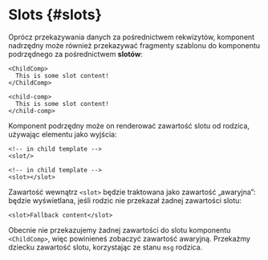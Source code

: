 # Slots {#slots}

Oprócz przekazywania danych za pośrednictwem rekwizytów, komponent nadrzędny może również przekazywać fragmenty szablonu do komponentu podrzędnego za pośrednictwem **slotów**:

<div class="sfc">

```vue-html
<ChildComp>
  This is some slot content!
</ChildComp>
```

</div>
<div class="html">

```vue-html
<child-comp>
  This is some slot content!
</child-comp>
```

</div>

Komponent podrzędny może on renderować zawartość slotu od rodzica, używając elementu <slot> jako wyjścia:

<div class="sfc">

```vue-html
<!-- in child template -->
<slot/>
```

</div>
<div class="html">

```vue-html
<!-- in child template -->
<slot></slot>
```

</div>

Zawartość wewnątrz `<slot>` będzie traktowana jako zawartość „awaryjna”: będzie wyświetlana, jeśli rodzic nie przekazał żadnej zawartości slotu:

```vue-html
<slot>Fallback content</slot>
```

Obecnie nie przekazujemy żadnej zawartości do slotu komponentu `<ChildComp>`, więc powinieneś zobaczyć zawartość awaryjną. Przekażmy dziecku zawartość slotu, korzystając ze stanu `msg` rodzica.

